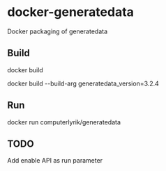 # docker-generatedata
Docker packaging of generatedata

## Build

docker build

docker build --build-arg generatedata_version=3.2.4

## Run

docker run computerlyrik/generatedata 

## TODO
Add enable API as run parameter
